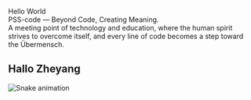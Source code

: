 <p align="left">Hello World<br>PSS-code — Beyond Code, Creating Meaning.<br>A meeting point of technology and education, where the human spirit strives to overcome itself, and every line of code becomes a step toward the Übermensch.</p>

## Hallo Zheyang
<img src="https://raw.githubusercontent.com/PSS-code/PSS-code/output/snake.svg" alt="Snake animation" />
